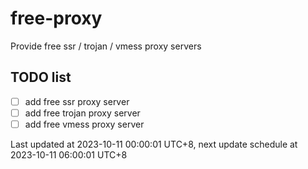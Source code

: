 
# free-proxy
Provide free ssr / trojan / vmess proxy servers


## TODO list
- [ ] add free ssr proxy server
- [ ] add free trojan proxy server
- [ ] add free vmess proxy server

Last updated at 2023-10-11 00:00:01 UTC+8, next update schedule at 2023-10-11 06:00:01 UTC+8

